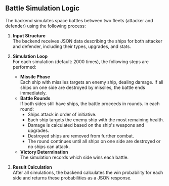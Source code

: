 ## Battle Simulation Logic

The backend simulates space battles between two fleets (attacker and defender) using the following process:

1. **Input Structure**  
   The backend receives JSON data describing the ships for both attacker and defender, including their types, upgrades, and stats.

2. **Simulation Loop**  
   For each simulation (default: 2000 times), the following steps are performed:
   - **Missile Phase**  
     Each ship with missiles targets an enemy ship, dealing damage. If all ships on one side are destroyed by missiles, the battle ends immediately.
   - **Battle Rounds**  
     If both sides still have ships, the battle proceeds in rounds. In each round:
     - Ships attack in order of initiative.
     - Each ship targets the enemy ship with the most remaining health.
     - Damage is calculated based on the ship's weapons and upgrades.
     - Destroyed ships are removed from further combat.
     - The round continues until all ships on one side are destroyed or no ships can attack.
   - **Victory Determination**  
     The simulation records which side wins each battle.

3. **Result Calculation**  
   After all simulations, the backend calculates the win probability for each side and returns these probabilities as a JSON response.
